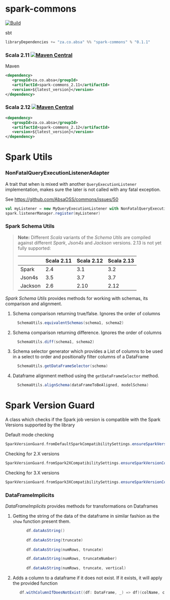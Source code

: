 # spark-commons


[![Build](https://github.com/AbsaOSS/spark-hats/workflows/Build/badge.svg)](https://github.com/AbsaOSS/spark-commons/actions)

sbt
```scala
libraryDependencies += "za.co.absa" %% "spark-commons" % "0.1.1"
```

### Scala 2.11 [![Maven Central](https://maven-badges.herokuapp.com/maven-central/za.co.absa/spark-commons_2.11/badge.svg)](https://maven-badges.herokuapp.com/maven-central/za.co.absa/spark-commons_2.11)

Maven
```xml
<dependency>
   <groupId>za.co.absa</groupId>
   <artifactId>spark-commons_2.11</artifactId>
   <version>${latest_version}</version>
</dependency>
```

### Scala 2.12 [![Maven Central](https://maven-badges.herokuapp.com/maven-central/za.co.absa/spark-commons_2.12/badge.svg)](https://maven-badges.herokuapp.com/maven-central/za.co.absa/spark-commons_2.12)

```xml
<dependency>
   <groupId>za.co.absa</groupId>
   <artifactId>spark-commons_2.12</artifactId>
   <version>${latest_version}</version>
</dependency>
```

# Spark Utils

### NonFatalQueryExecutionListenerAdapter

A trait that when is mixed with another `QueryExecutionListener` implementation, 
makes sure the later is not called with any fatal exception.   

See https://github.com/AbsaOSS/commons/issues/50

```scala
val myListener = new MyQueryExecutionListener with NonFatalQueryExecutionListenerAdapter
spark.listenerManager.register(myListener)
```

### Spark Schema Utils

>
>**Note:**
>Different _Scala_ variants of the _Schema Utils_ are compiled against different _Spark_, _Json4s_ and _Jackson_ versions.
>2.13 is not yet fully supported:
>
>| | Scala 2.11 | Scala 2.12 | Scala 2.13 | 
>|---|---|---|---|
>|Spark| 2.4 | 3.1 | 3.2 |
>|Json4s| 3.5 | 3.7 | 3.7 |
>|Jackson| 2.6 | 2.10 | 2.12 |
_Spark Schema Utils_ provides methods for working with schemas, its comparison and alignment.  

1. Schema comparison returning true/false. Ignores the order of columns

    ```scala
      SchemaUtils.equivalentSchemas(schema1, schema2)
    ```

2. Schema comparison returning difference. Ignores the order of columns

    ```scala
      SchemaUtils.diff(schema1, schema2)
    ```

3. Schema selector generator which provides a List of columns to be used in a 
select to order and positionally filter columns of a DataFrame

    ```scala
      SchemaUtils.getDataFrameSelector(schema)
    ```

4. Dataframe alignment method using the `getDataFrameSelector` method.

    ```scala
      SchemaUtils.alignSchema(dataFrameToBeAligned, modelSchema)
   ```
# Spark Version Guard

A class which checks if the Spark job version is compatible with the Spark Versions supported by the library

Default mode checking
```scala
SparkVersionGuard.fromDefaultSparkCompatibilitySettings.ensureSparkVersionCompatibility(SPARK_VERSION)
```

Checking for 2.X versions
```scala
SparkVersionGuard.fromSpark2XCompatibilitySettings.ensureSparkVersionCompatibility(SPARK_VERSION)
```

Checking for 3.X versions
```scala
SparkVersionGuard.fromSpark3XCompatibilitySettings.ensureSparkVersionCompatibility(SPARK_VERSION)
```

### DataFrameImplicits
_DataFrameImplicits_ provides methods for transformations on Dataframes  

1. Getting the string of the data of the dataframe in similar fashion as the `show` function present them.

    ```scala
          df.dataAsString() 
      
          df.dataAsString(truncate)
      
          df.dataAsString(numRows, truncate)
   
          df.dataAsString(numRows, truncateNumber)
      
          df.dataAsString(numRows, truncate, vertical)
    ```
    
2. Adds a column to a dataframe if it does not exist. If it exists, it will apply the provided function
    
   ```scala
      df.withColumnIfDoesNotExist((df: DataFrame, _) => df)(colName, colExpression)
   ```